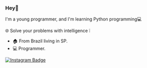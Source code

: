 ### Hey👋

I'm a young programmer, and I'm learning Python programming💻

🌐 Solve your problems with intelligence ❕

- 🏠 From Brazil living in SP.
- 💻 Programmer.


[![Instagram Badge](https://img.shields.io/badge/-Instagram-violet?style=flat-square&logo=Instagram&logoColor=white&link=https://www.instagram.com/coder.man_/)](https://www.instagram.com/coder.man_/)
